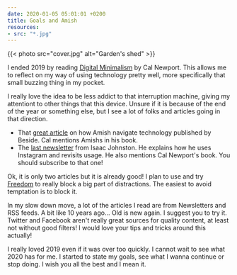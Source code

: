 ```yaml
---
date: 2020-01-05 05:01:01 +0200
title: Goals and Amish
resources:
- src: "*.jpg"
---
```


{{< photo src="cover.jpg" alt="Garden's shed" >}}

I ended 2019 by reading [Digital Minimalism](https://www.amazon.fr/Digital-Minimalism-Living-Better-Technology/dp/0241341132) by Cal Newport. This allows me to reflect on my way of using technology pretty well, more specifically that small buzzing thing in my pocket.

I really love the idea to be less addict to that interruption machine, giving my attentiont to other things that this device. Unsure if it is because of the end of the year or something else, but I see a lot of folks and articles going in that direction.

- That [great article](https://beside.media/how-to-navigate-new-tech-like-the-amish/) on how Amish navigate technology published by Beside. Cal mentions Amishs in his book.
- The [last newsletter](https://www.isaacjohnston.co/blog/why-i-deleted-instagram) from Isaac Johnston. He explains how he uses Instagram and revisits usage. He also mentions Cal Newport's book. You should subscribe to that one!

Ok, it is only two articles but it is already good! I plan to use and try [Freedom](https://freedom.to) to really block a big part of distractions. The easiest to avoid temptation is to block it.

In my slow down move, a lot of the articles I read are from Newsletters and RSS feeds. A bit like 10 years ago... Old is new again. I suggest you to try it. Twitter and Facebook aren't really great sources for quality content, at least not without good filters! I would love your tips and tricks around this actually!

I really loved 2019 even if it was over too quickly. I cannot wait to see what 2020 has for me. I started to state my goals, see what I wanna continue or stop doing. I wish you all the best and I mean it.